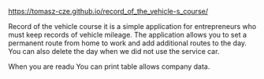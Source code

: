 https://tomasz-cze.github.io/record_of_the_vehicle-s_course/

Record of the vehicle course it is a simple application for entrepreneurs who must keep records of vehicle mileage. The application allows you to set a permanent route from home to work and add additional routes to the day. You can also delete the day when we did not use the service car.

When you are readu You can print table allows company data.
